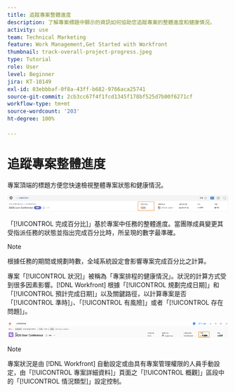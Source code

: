 ```yaml
---
title: 追蹤專案整體進度
description: 了解專案標題中顯示的資訊如何協助您追蹤專案的整體進度和健康情況。
activity: use
team: Technical Marketing
feature: Work Management,Get Started with Workfront
thumbnail: track-overall-project-progress.jpeg
type: Tutorial
role: User
level: Beginner
jira: KT-10149
exl-id: 03ebbbaf-0f8a-43ff-b682-9766aca25741
source-git-commit: 2cb3cc67f4f1fcd1345f178bf525d7b00f6271cf
workflow-type: tm+mt
source-wordcount: '203'
ht-degree: 100%

---
```


# 追蹤專案整體進度

專案頂端的標題方便您快速檢視整體專案狀態和健康情況。

![專案標題顯示[!UICONTROL 完成百分比]](assets/planner-fund-percent-complete.png)

「[!UICONTROL 完成百分比]」基於專案中任務的整體進度。當團隊成員變更其受指派任務的狀態並指出完成百分比時，所呈現的數字最準確。

>[!NOTE]
>
>根據任務的期間或規劃時數，全域系統設定會影響專案完成百分比之計算。

專案「[!UICONTROL 狀況]」被稱為「專案排程的健康情況」。狀況的計算方式受到很多因素影響。[!DNL Workfront] 根據「[!UICONTROL 規劃完成日期]」和「[!UICONTROL 預計完成日期]」以及關鍵路徑，以計算專案是否「[!UICONTROL 準時]」、「[!UICONTROL 有風險]」或者「[!UICONTROL 存在問題]」。

![專案標題顯示[!UICONTROL 情況]](assets/planner-fund-condition.png)

>[!NOTE]
>
>專案狀況是由 [!DNL Workfront] 自動設定或由具有專案管理權限的人員手動設定，由「[!UICONTROL 專案詳細資料]」頁面之「[!UICONTROL 概觀]」區段中的「[!UICONTROL 情況類型]」設定控制。

<!---
learn more urls
Project percent complete overview
Overview of project condition and condition type
--->
